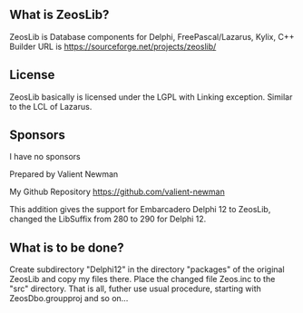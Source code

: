 ## What is ZeosLib?

ZeosLib is Database components for Delphi, FreePascal/Lazarus, Kylix, C++ Builder
URL is https://sourceforge.net/projects/zeoslib/

## License

ZeosLib basically is licensed under the LGPL with Linking exception. Similar to the LCL of Lazarus.

## Sponsors

I have no sponsors

Prepared by Valient Newman 

My Github Repository <https://github.com/valient-newman>

This addition gives the support for Embarcadero Delphi 12 to ZeosLib, changed the LibSuffix from 280 to 290 for Delphi 12. 

## What is to be done?
Create subdirectory "Delphi12" in the directory "packages" of the original ZeosLib and copy my files there.
Place the changed file Zeos.inc to the "src" directory.
That is all, futher use usual procedure, starting with ZeosDbo.groupproj and so on...